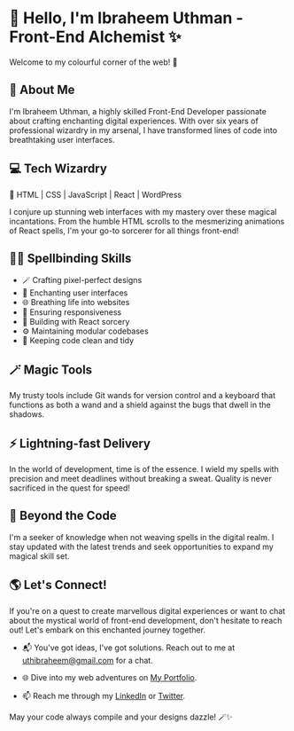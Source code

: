 <!-- Hi there, I'm Ibraheem Uthman, a Front-End Developer 👋 -->

# 👋 Hello, I'm Ibraheem Uthman - Front-End Alchemist ✨

Welcome to my colourful corner of the web! 🚀

## 🚀 About Me

I'm Ibraheem Uthman, a highly skilled Front-End Developer passionate about crafting enchanting digital experiences. With over six years of professional wizardry in my arsenal, I have transformed lines of code into breathtaking user interfaces.

## 💻 Tech Wizardry

🔮 HTML | CSS | JavaScript | React | WordPress

I conjure up stunning web interfaces with my mastery over these magical incantations. From the humble HTML scrolls to the mesmerizing animations of React spells, I'm your go-to sorcerer for all things front-end!

## 🧙‍♂️ Spellbinding Skills

- 🪄 Crafting pixel-perfect designs
- 🎨 Enchanting user interfaces
- 🌐 Breathing life into websites
- 📱 Ensuring responsiveness
- 🧩 Building with React sorcery
- ⚙️ Maintaining modular codebases
- 🧹 Keeping code clean and tidy

## 🪄 Magic Tools

My trusty tools include Git wands for version control and a keyboard that functions as both a wand and a shield against the bugs that dwell in the shadows.

## ⚡ Lightning-fast Delivery

In the world of development, time is of the essence. I wield my spells with precision and meet deadlines without breaking a sweat. Quality is never sacrificed in the quest for speed!

## 🌟 Beyond the Code

I'm a seeker of knowledge when not weaving spells in the digital realm. I stay updated with the latest trends and seek opportunities to expand my magical skill set.

## 🌎 Let's Connect!

If you're on a quest to create marvellous digital experiences or want to chat about the mystical world of front-end development, don't hesitate to reach out! Let's embark on this enchanted journey together.

- 📬 You've got ideas, I've got solutions. Reach out to me at [uthibraheem@gmail.com](mailto:uthibraheem@gmail.com) for a chat.

- 🌐 Dive into my web adventures on [My Portfolio](https://blackfreelancer.com/Ibraheem).

- 📫 Reach me through my [LinkedIn](https://www.linkedin.com/in/ibraheem-uthman/) or [Twitter](https://twitter.com/ibraheemuthman_).

May your code always compile and your designs dazzle! 🪄✨
